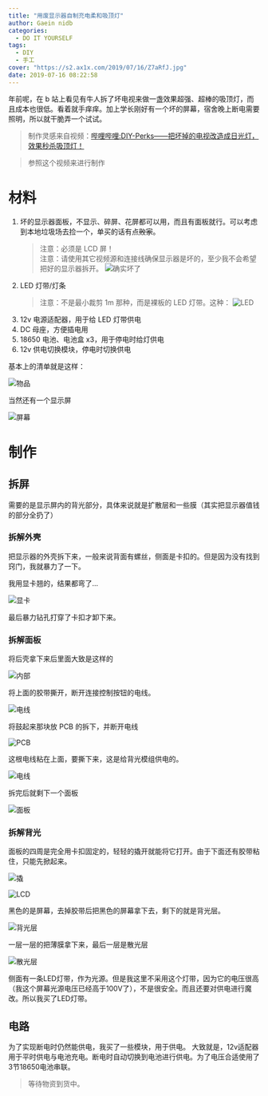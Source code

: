 ```yaml
---
title: "用废显示器自制充电柔和吸顶灯"
author: Gaein nidb
categories:
  - DO IT YOURSELF
tags:
  - DIY
  - 手工
cover: "https://s2.ax1x.com/2019/07/16/Z7aRfJ.jpg"
date: 2019-07-16 08:22:58
---
```


年前呢，在 b 站上看见有牛人拆了坏电视来做一盏效果超强、超棒的吸顶灯，而且成本也很低。看着就手痒痒。加上学长刚好有一个坏的屏幕，宿舍晚上断电需要照明，所以就干脆弄一个试试。

<!-- more -->

> 制作灵感来自视频：[哔哩哔哩:DIY-Perks——把坏掉的电视改造成日光灯，效果秒杀吸顶灯！](https://www.bilibili.com/video/BV1xp4y1s7WY)

> 参照这个视频来进行制作

# 材料

1. 坏的显示器面板，不显示、碎屏、花屏都可以用，而且有面板就行。可以考虑到本地垃圾场去捡一个，单买的话有点~~败家~~。
   > 注意：必须是 LCD 屏！  
   > 注意：请使用其它视频源和连接线确保显示器是坏的，至少我不会希望把好的显示器拆开。
   > ![确实坏了](https://img.cdn.gaein.cn/Blog/How-to-DIY-lamp/BD33RARLZ.jpg)
2. LED 灯带/灯条
   > 注意：不是最小裁剪 1m 那种，而是裸板的 LED 灯带。这种：
   > ![LED](https://img.cdn.gaein.cn/Blog/How-to-DIY-lamp/BD95Q9R2T.jpg)
3. 12v 电源适配器，用于给 LED 灯带供电
4. DC 母座，方便插电用
5. 18650 电池、电池盒 x3，用于停电时给灯供电
6. 12v 供电切换模块，停电时切换供电

基本上的清单就是这样：

![物品](https://img.cdn.gaein.cn/Blog/How-to-DIY-lamp/BD53DHR2E.png)


当然还有一个显示屏

![屏幕](https://img.cdn.gaein.cn/Blog/How-to-DIY-lamp/BD33Q9R2T.jpg)

# 制作

## 拆屏

需要的是显示屏内的背光部分，具体来说就是扩散层和一些膜（其实把显示器值钱的部分全扔了）

### 拆解外壳

把显示器的外壳拆下来，一般来说背面有螺丝，侧面是卡扣的。但是因为没有找到窍门，我就暴力了一下。

我用显卡翘的，结果都弯了...

![显卡](https://img.cdn.gaein.cn/Blog/How-to-DIY-lamp/BD33RBNW5.jpg)

最后暴力钻孔打穿了卡扣才卸下来。

### 拆解面板

将后壳拿下来后里面大致是这样的

![内部](https://img.cdn.gaein.cn/Blog/How-to-DIY-lamp/BD33RCVCZ.jpg)

将上面的胶带撕开，断开连接控制按钮的电线。

![电线](https://img.cdn.gaein.cn/Blog/How-to-DIY-lamp/BD33RC82Q.jpg)

将鼓起来那块放 PCB 的拆下，并断开电线

![PCB](https://img.cdn.gaein.cn/Blog/How-to-DIY-lamp/BD33RD375.jpg)

这根电线粘在上面，要撕下来，这是给背光模组供电的。

![电线](https://img.cdn.gaein.cn/Blog/How-to-DIY-lamp/BD33RERGM.jpg)

拆完后就剩下一个面板

![面板](https://img.cdn.gaein.cn/Blog/How-to-DIY-lamp/BD33RE3WP.jpg)

### 拆解背光

面板的四周是完全用卡扣固定的，轻轻的撬开就能将它打开。由于下面还有胶带粘住，只能先掀起来。

![撬](https://img.cdn.gaein.cn/Blog/How-to-DIY-lamp/BD33RFF05.jpg)

![LCD](https://img.cdn.gaein.cn/Blog/How-to-DIY-lamp/BD33RFR2T.jpg)

黑色的是屏幕，去掉胶带后把黑色的屏幕拿下去，剩下的就是背光层。

![背光层](https://img.cdn.gaein.cn/Blog/How-to-DIY-lamp/BD33RGF5A.jpg)

一层一层的把薄膜拿下来，最后一层是散光层

![散光层](https://img.cdn.gaein.cn/Blog/How-to-DIY-lamp/BD33RGZHG.jpg)

侧面有一条LED灯带，作为光源。但是我这里不采用这个灯带，因为它的电压很高（我这个屏幕光源电压已经高于100V了），不是很安全。而且还要对供电进行魔改。所以我买了LED灯带。

## 电路

为了实现断电时仍然能供电，我买了一些模块，用于供电。
大致就是，12v适配器用于平时供电与电池充电。断电时自动切换到电池进行供电。为了电压合适使用了3节18650电池串联。

> 等待物资到货中。